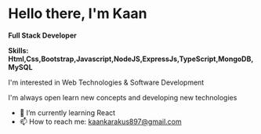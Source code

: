 # Hello there, I'm Kaan

**Full Stack Developer**

**Skills: Html,Css,Bootstrap,Javascript,NodeJS,ExpressJs,TypeScript,MongoDB,MySQL**

I'm interested in Web Technologies & Software Development

I'm always open learn new concepts and developing new technologies

- 🌱 I’m currently learning React
- 📫 How to reach me: kaankarakus897@gmail.com
